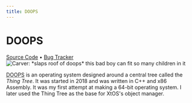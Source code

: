 ```yaml
---
title: DOOPS
---
```

<h1 class="page-title">DOOPS</h1>
<a href="https://git.sr.ht/~pch/doops" title="Source Code">Source Code</a> &bull; <a href="https://todo.sr.ht/~pch/doops" title="Bug Tracker">Bug Tracker</a>
<img src="{{"media/img/classthing.png"|relative_url}}" alt="Carver: *slaps roof of doops* this bad boy can fit so many children in it">

<p>
	<abbr title="Dorper Object Oriented Programming System">DOOPS</abbr> is an operating system designed around a central tree called the <i>Thing Tree</i>.
	It was started in 2018 and was written in C++ and x86 Assembly. It was my first attempt at making a 64-bit operating system.
	I later used the Thing Tree as the base for XtOS's object manager.
</p>
